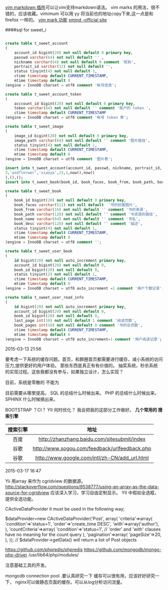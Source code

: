 [vim markdown 插件](https://github.com/plasticboy/vim-markdown)可以让vim支持markdown语法。
vim marks 的用法，很不错的，应该收藏。vimimum 可以用 yy 将当前也的地址copy下来,这一点是和 firefox 一样的。
[vim mark 功能](http://blog.163.com/lgh_2002/blog/static/44017526201081154512135/)
[xmind -official site](http://www.xmind.net/share/)

####sql for sweet_i
```sql

create table t_sweet_account
(
	account_id bigint(20) not null default 0 primary key,
	passwd varchar(64) not null default '' ,
	nickname varchar(64) not null default 0 comment '昵称',
	portrait_id varchar(32) not null default '',
	status tinyint(4) not null default 1,
	ctime timestamp default CURRENT_TIMESTAMP,
	mtime timestamp default 0
)engine = InnoDB charset = utf8 comment '帐号信息';

create table t_sweet_account_token
(
	acccount_id bigint(20) not null default 0 primary key,
	token varchar(64) not null default '' comment '账户的 token ',
	ctime timestamp default CURRENT_TIMESTAMP
)engine = InnoDB charset = utf8 comment '帐号 token 表';

create table t_sweet_image
(
	image_id bigint(20) not null default 0 primary key,
	image_path varchar(64) not null default '' comment '图片路径',
	status tinyint(4) not null default 1,
	ctime timestamp default CURRENT_TIMESTAMP,
	mtime timestamp default 0
)engine = InnoDB charset = utf8 comment '图片表';

insert into t_sweet_account(account_id, passwd, nickname, portrait_id, status, ctime, mtime) values(
3,'asdflerwer','xiaoya',23,1,now(),now()
),(),();
insert into t_sweet_book(book_id, book_faces, book_from, book_path, book_name, book_desc, status, ctime , mtime ) values();

create table t_sweet_book
(
	book_id bigint(20) not null default 0 primary key,
	book_faces varchar(512) not null default  '书的封面图片',
	book_from varchar(16) not null default '' comment '书的来源',
	book_path varchar(128) not null default '' comment '书资源的路径',
	book_name varchar(64) not null default '' comment '书名',
	book_desc varchar(128) not null default '' comment '描述',
	status tinyint(4) not null default 1,
	ctime timestamp default CURRENT_TIMESTAMP,
	mtime timestamp default 0
)engine = InnoDB charset = utf8 comment '';

create table t_sweet_user_book
(
	id bigint(20) not null auto_increment primary key,
	account_id bigint(20) not null default 0,
	book_id bigint(20) not null default 0,
	status tinyint(2) not null default 1,
	ctime timestamp default CURRENT_TIMESTAMP,
	mtime timestamp default 0
)engine = InnoDB charset = utf8 auto_increment =1 comment '用户下载记录';

create table t_sweet_user_read_info
(
	id bigint(20) not null auto_increment primary key,
	account_id bigint(20) not null default 0,
	book_id bigint(20) not null default 0,
	last_page int(10) not null default 1 comment '阅读页数',
	book_pages int(10) not null default 0 comment '书的总页数',
	ctime timestamp default CURRENT_TIMESTAMP,
	mtime timestamp default 0
)engine = InnoDB charset = utf8 auto_increment=1 comment '用户阅读记录';

```


2015-03-13 21:56

要考虑一下系统的缓存问题。首页，和群圈首页都需要进行缓存，减小系统的访问压力,提供更好的用户体验。
那些东西是真正有有价值的。
抽奖系统，秒杀系统 的实现过程。这些我都没有参与，如果独立设计，怎么实现？

目前，系统是零散的
不能为

目前需要从哪里提高。
SQL 的总结什么时候出来。
PHP 的总结什么时候出来。
SPHINX 什么时候搞出来。

BOOTSTRAP ？CI？
YII 何时优化？
我会把我的这部分工作做好。
**几个常用的 搜索引擎**

|   搜索引擎| 地址   |
|:----:|:---:|
|    百度|   <http://zhanzhang.baidu.com/sitesubmit/index> |
|    谷歌  |  <http://www.sogou.com/feedback/urlfeedback.php>          |
| 谷歌  |    <http://www.google.com/intl/zh-CN/add_url.html>  |



2015-03-17 16:47

Yii 用array 来作为 cgridview 的数据源。
http://stackoverflow.com/questions/9538777/using-an-array-as-the-data-source-for-cgridview
应该深入学习，学习自由定制显示。
YII 中假如全选框，提供全选功能。

CActiveDataProvider
it must be used in the following way;

$dataProvider=new CActiveDataProvider('Post', array(
    'criteria'=>array(
        'condition'=>'status=1',
        'order'=>'create_time DESC',
        'with'=>array('author'),
    ),
    'countCriteria'=>array(
        'condition'=>'status=1',
        // 'order' and 'with' clauses have no meaning for the count query
    ),
    'pagination'=>array(
        'pageSize'=>20,
    ),
));
// $dataProvider->getData() will return a list of Post objects


https://github.com/phpredis/phpredis
https://github.com/mongodb/mongo-php-driver
/usr/lib64/php/modules/

注意基础工具的开发。

mongodb connection pool .要认真研究一下
缓存可以很有用，应该好好研究一下， nginx可以做静态页面的缓存。可以从log分析访问流量。
